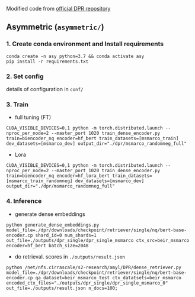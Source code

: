 Modified code from [official DPR repository](https://github.com/facebookresearch/DPR)

## Asymmetric (`asymmetric/`)

### 1. Create conda environment and Install requirements
```
conda create -n asy python=3.7 && conda activate asy
pip install -r requirements.txt
```

### 2. Set config
details of configuration in `conf/`

### 3. Train
- full tuning (FT)
```
CUDA_VISIBLE_DEVICES=0,1 python -m torch.distributed.launch --nproc_per_node=2 --master_port 1020 train_dense_encoder.py train=biencoder_nq encoder=hf_bert train_datasets=[msmarco_train] dev_datasets=[msmarco_dev] output_dir="./dpr/msmarco_randomneg_full"
```
- Lora
```
CUDA_VISIBLE_DEVICES=0,1 python -m torch.distributed.launch --nproc_per_node=2 --master_port 1020 train_dense_encoder.py train=biencoder_nq encoder=hf_lora_bert train_datasets=[msmarco_train_randomneg] dev_datasets=[msmarco_dev] output_dir="./dpr/msmarco_randomneg_full"
```

### 4. Inference
- generate dense embeddings
```
python generate_dense_embeddings.py model_file=./dpr/downloads/checkpoint/retriever/single/nq/bert-base-encoder.cp shard_id=0 num_shards=1 out_file=./outputs/dpr_single/dpr_single_msmarco ctx_src=beir_msmarco encoder=hf_bert batch_size=2048
```
- do retrieval. scores in `./outputs/result.json`
```
python /net/nfs.cirrascale/s2-research/amyl/DPR/dense_retriever.py model_file=./dpr/downloads/checkpoint/retriever/single/nq/bert-base-encoder.cp qa_dataset=beir_msmarco_test ctx_datatsets=beir_msmarco	encoded_ctx_files="./outputs/dpr_single/dpr_single_msmarco_0" out_file=./outputs/result.json n_docs=100;
```
